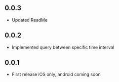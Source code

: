 ## 0.0.3
* Updated ReadMe
## 0.0.2
* Implemented query between specific time interval
## 0.0.1

* First release iOS only, android coming soon
